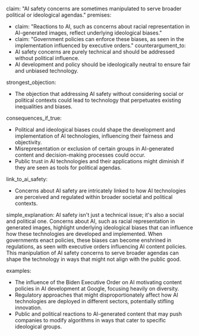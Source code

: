 claim: "AI safety concerns are sometimes manipulated to serve broader political or ideological agendas."
premises:
  - claim: "Reactions to AI, such as concerns about racial representation in AI-generated images, reflect underlying ideological biases."
  - claim: "Government policies can enforce these biases, as seen in the implementation influenced by executive orders."
counterargument_to:
  - AI safety concerns are purely technical and should be addressed without political influence.
  - AI development and policy should be ideologically neutral to ensure fair and unbiased technology.

strongest_objection:
  - The objection that addressing AI safety without considering social or political contexts could lead to technology that perpetuates existing inequalities and biases.

consequences_if_true:
  - Political and ideological biases could shape the development and implementation of AI technologies, influencing their fairness and objectivity.
  - Misrepresentation or exclusion of certain groups in AI-generated content and decision-making processes could occur.
  - Public trust in AI technologies and their applications might diminish if they are seen as tools for political agendas.

link_to_ai_safety:
  - Concerns about AI safety are intricately linked to how AI technologies are perceived and regulated within broader societal and political contexts.

simple_explanation:
  AI safety isn't just a technical issue; it's also a social and political one. Concerns about AI, such as racial representation in generated images, highlight underlying ideological biases that can influence how these technologies are developed and implemented. When governments enact policies, these biases can become enshrined in regulations, as seen with executive orders influencing AI content policies. This manipulation of AI safety concerns to serve broader agendas can shape the technology in ways that might not align with the public good.

examples:
  - The influence of the Biden Executive Order on AI motivating content policies in AI development at Google, focusing heavily on diversity.
  - Regulatory approaches that might disproportionately affect how AI technologies are deployed in different sectors, potentially stifling innovation.
  - Public and political reactions to AI-generated content that may push companies to modify algorithms in ways that cater to specific ideological groups.